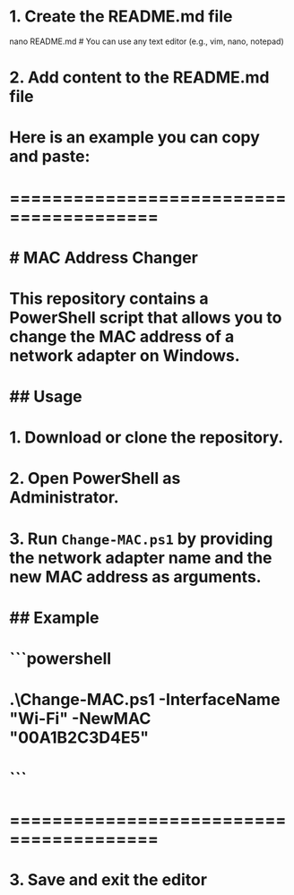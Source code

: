 # 1. Create the README.md file
nano README.md  # You can use any text editor (e.g., vim, nano, notepad)

# 2. Add content to the README.md file
# Here is an example you can copy and paste:

# ========================================
# # MAC Address Changer
# This repository contains a PowerShell script that allows you to change the MAC address of a network adapter on Windows.
#
# ## Usage
# 1. Download or clone the repository.
# 2. Open PowerShell as Administrator.
# 3. Run `Change-MAC.ps1` by providing the network adapter name and the new MAC address as arguments.
#
# ## Example
# ```powershell
# .\Change-MAC.ps1 -InterfaceName "Wi-Fi" -NewMAC "00A1B2C3D4E5"
# ```
# ========================================

# 3. Save and exit the editor
